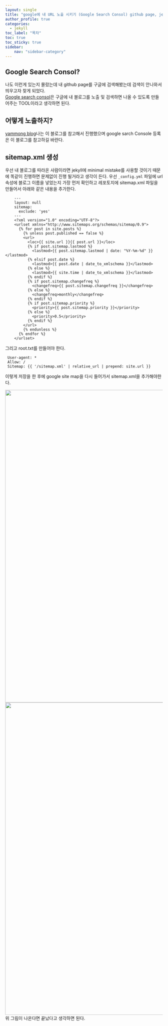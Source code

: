 ```yaml
---
layout: single
title: "google에 내 URL 노출 시키기 (Google Search Consol) github page, jekyll"
author_profile: true
categories:
  - jekyll
toc_label: "목차"
toc: true
toc_sticky: true
sidebar:
    nav: "sidebar-category"
---
```


## Google Search Consol?
나도 이런게 있는지 몰랐는데 내 github page를 구글에 검색해봤는데 검색이 안나와서 띄우고자 찾게 되었다.  
[Google search consol](https://search.google.com/search-console/about)은 구글에 내 블로그를 노출 및 검색하면 나올 수 있도록 만들어주는 TOOL이라고 생각하면 된다.

## 어떻게 노출하지?
[yammong blog](https://yammong.github.io/blog/Githubio%EA%B5%AC%EA%B8%80%EA%B2%80%EC%83%89%EB%85%B8%EC%B6%9C%EC%8B%9C%ED%82%A4%EA%B8%B0)나는 이 블로그를 참고해서 진행했으며 google sarch Console 등록은 이 블로그를 참고하길 바란다.

## sitemap.xml 생성
우선 내 블로그를 따라온 사람이라면 jekyll에 minimal mistake를 사용할 것이기 때문에 똑같이 진행하면 문제없이 진행 될거라고 생각이 든다.
우선 `_config.yml` 파일에 url 속성에 블로그 이름을 넣었는지 가장 먼저 확인하고 레포토지에 sitemap.xml 파일을 만들어서 아래와 같은 내용을 추가한다.
```
    ---
    layout: null
    sitemap:
      exclude: 'yes'
    ---
    <?xml version="1.0" encoding="UTF-8"?>
    <urlset xmlns="http://www.sitemaps.org/schemas/sitemap/0.9">
      {% for post in site.posts %}
        {% unless post.published == false %}
        <url>
          <loc>{{ site.url }}{{ post.url }}</loc>
          {% if post.sitemap.lastmod %}
            <lastmod>{{ post.sitemap.lastmod | date: "%Y-%m-%d" }}</lastmod>
          {% elsif post.date %}
            <lastmod>{{ post.date | date_to_xmlschema }}</lastmod>
          {% else %}
            <lastmod>{{ site.time | date_to_xmlschema }}</lastmod>
          {% endif %}
          {% if post.sitemap.changefreq %}
            <changefreq>{{ post.sitemap.changefreq }}</changefreq>
          {% else %}
            <changefreq>monthly</changefreq>
          {% endif %}
          {% if post.sitemap.priority %}
            <priority>{{ post.sitemap.priority }}</priority>
          {% else %}
            <priority>0.5</priority>
          {% endif %}
        </url>
        {% endunless %}
      {% endfor %}
    </urlset>
```
그리고 root.txt를 만들어야 한다.
```
 User-agent: *
 Allow: /
 Sitemap: {{ '/sitemap.xml' | relative_url | prepend: site.url }}
```
이렇게 저장을 한 후에 google site map을 다시 들어가서 sitemap.xml을 추가해야한다.


<img src="../post_images/사이트맵_추가.png" width="1000px"  title="table1" alt=""/>  
<img src="../post_images/제출된_사이트맵.png" width="1000px"  title="table1" alt=""/>  
위 그림이 나온다면 끝났다고 생각하면 된다.